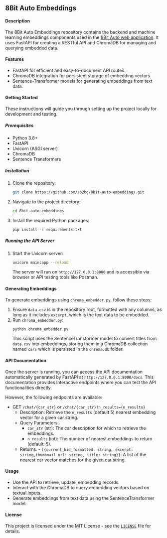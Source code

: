 ## 8Bit Auto Embeddings

#### Description

The 8Bit Auto Embeddings repository contains the backend and machine learning embeddings components used in the [8Bit Auto web application](https://github.com/sb2bg/8bit-auto). It uses FastAPI for creating a RESTful API and ChromaDB for managing and querying embedded data.

#### Features

- FastAPI for efficient and easy-to-document API routes.
- ChromaDB integration for persistent storage of embedding vectors.
- Sentence-Transformer models for generating embeddings from text data.

#### Getting Started

These instructions will guide you through setting up the project locally for development and testing.

##### Prerequisites

- Python 3.8+
- FastAPI
- Uvicorn (ASGI server)
- ChromaDB
- Sentence Transformers

##### Installation

1. Clone the repository:
   ```bash
   git clone https://github.com/sb2bg/8bit-auto-embeddings.git
   ```
2. Navigate to the project directory:
   ```bash
   cd 8bit-auto-embeddings
   ```
3. Install the required Python packages:
   ```bash
   pip install -r requirements.txt
   ```

##### Running the API Server

1. Start the Uvicorn server:
   ```bash
   uvicorn main:app --reload
   ```
   The server will run on `http://127.0.0.1:8000` and is accessible via browser or API testing tools like Postman.

#### Generating Embeddings

To generate embeddings using `chroma_embedder.py`, follow these steps:

1. Ensure `data.csv` is in the repository root, formatted with any columns, as long as it includes `excerpt`, which is the text data to be embedded.
2. Run `chroma_embedder.py`:
   ```bash
   python chroma_embedder.py
   ```
   This script uses the SentenceTransformer model to convert titles from `data.csv` into embeddings, storing them in a ChromaDB collection named `cars` which is persisted in the `chroma.db` folder.

#### API Documentation

Once the server is running, you can access the API documentation automatically generated by FastAPI at `http://127.0.0.1:8000/docs`. This documentation provides interactive endpoints where you can test the API functionalities directly.

However, the following endpoints are available:

- GET `/chat/{car_str}` or `/chat/{car_str}?n_results={n_results}`
  - Description: Retrieve the `n_results` (default 5) nearest embedding vector for a given car string.
  - Query Parameters:
    - `car_str` (str): The car description for which to retrieve the embeddings.
    - `n_results` (int): The number of nearest embeddings to return (default: 5).
  - Returns: - `[{current_bid_formatted: string, excerpt: string,thumbnail_url: string, title: string}]`: A list of the nearest car vector matches for the given car string.

#### Usage

- Use the API to retrieve, update, embedding records.
- Interact with the ChromaDB to query embedding vectors based on textual inputs.
- Generate embeddings from text data using the SentenceTransformer model.

#### License

This project is licensed under the MIT License - see the [`LICENSE`](https://github.com/sb2bg/8bit-auto-embeddings/blob/main/LICENSE) file for details.

